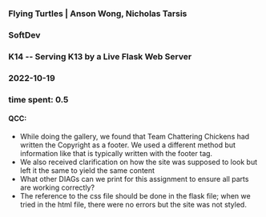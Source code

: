 ### Flying Turtles | Anson Wong, Nicholas Tarsis
### SoftDev
### K14 -- Serving K13 by a Live Flask Web Server
### 2022-10-19
### time spent: 0.5

#### QCC:  
- While doing the gallery, we found that Team Chattering Chickens had written the Copyright as a footer. We used a different method but information like that is typically written with the footer tag.
- We also received clarification on how the site was supposed to look but left it the same to yield the same content
- What other DIAGs can we print for this assignment to ensure all parts are working correctly?
- The reference to the css file should be done in the flask file; when we tried in the html file, there were no errors but the site was not styled.
